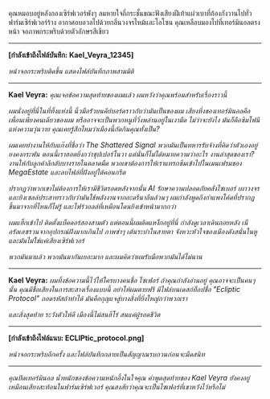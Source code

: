 คุณหมอบอยู่หลังกองเซิร์ฟเวอร์พังๆ ลมหายใจถี่กระชั้นขณะฟังเสียงฝีเท้าแผ่วเบาที่ก้องกังวานไปทั่วฟาร์มเซิร์ฟเวอร์ร้าง อากาศอบอวลไปด้วยกลิ่นวงจรไหม้และโอโซน คุณเหลือบมองไปที่เทอร์มินอลตรงหน้า จอภาพกระพริบด้วยตัวอักษรสีเขียว

---

**[กำลังเข้าถึงไฟล์บันทึก: Kael_Veyra_12345]**

_หน้าจอกระพริบติดขึ้น แสดงไฟล์บันทึกภาพสามมิติ_

---

**Kael Veyra:**
_คุณเจอข้อความสุดท้ายของผมแล้ว ผมหวังว่าคุณพร้อมสำหรับเรื่องราวนี้_

_ผมนั่งอยู่ที่นี่ในที่ทิ้งแห่งนี้ นิ้วมือรัวบนคีย์บอร์ดราวกับว่ามันเป็นของผม เสียงหึ่งของเทอร์มินอลคือเพื่อนเพียงคนเดียวของผม หรืออาจจะเป็นพวกหนูที่วิ่งพล่านอยู่ในเงามืด ไม่ว่าจะยังไง มันก็คือซิมโฟนีแห่งความวุ่นวาย คุณเคยรู้สึกไหมว่าเมืองนี้กัดกินคุณทั้งเป็น?_

_ผมเคยทำงานให้กับแก๊งที่ชื่อว่า The Shattered Signal พวกมันเป็นทหารรับจ้างที่คิดว่าตัวเองอยู่ยงคงกระพัน ตอนนี้เราฮอตยิ่งกว่าซุปเปอร์โนวา แต่นั่นก็ไม่ได้หมายความว่าอะไร งานล่าสุดของเรา? งานให้กับลูกค้าลึกลับบางรายในตลาดมืด พวกเขาต้องการให้เราแทรกซึมเข้าไปในเมนเฟรมของ MegaEstate และลบไฟล์ที่ฝังอยู่ใต้คอนกรีต_

_ปรากฏว่าพวกเขาไม่ต้องการให้เรามีชีวิตรอดหลังจากนั้น AI รักษาความปลอดภัยคลั่งไซเบอร์ เผาวงจรและยิงเซลล์ประสาทราวกับว่ามันใช้พลังงานจากอะดรีนาลีนล้วนๆ ผมกำลังพูดถึงกำแพงโค้ดที่ปรากฏขึ้นมาจากที่ไหนก็ไม่รู้ และไฟร์วอลล์ที่เหมือนโดนยิงเข้าหน้ามากกว่า_

_ผมแฮ็กเข้าไป ติดตั้งแบ็คดอร์สองสามตัว แต่ตอนนี้ผมติดแหง็กอยู่ที่นี่ กำลังดูเวลาเดินถอยหลัง เนือรัลเลซรวนจากอุปกรณ์ฝังมากเกินไป ภาพซ่าๆ เต้นระบำในสายตา จังหวะหัวใจของเมืองดังสนั่นในหู และมันไม่ใช่แค่เสียงเซิร์ฟเวอร์_

_พวกมันมาแล้ว พวกมันมากันเยอะมาก และผมคิดว่าผมรับมือพวกมันได้ไม่นาน_

---

**Kael Veyra:**
_ผมทิ้งข้อความนี้ไว้ให้ใครบางคนชื่อ ไซเฟอร์ ถ้าคุณกำลังอ่านอยู่ คุณอาจจะเป็นคนๆ นั้น คุณมีชื่อเสียงในการสะสางเรื่องแบบนี้ อย่าให้ผมตายฟรี มีไฟล์บนเดสก์ท็อปชื่อ "Ecliptic Protocol" ถอดรหัสถ้าทำได้ มันคือกุญแจสู่บางสิ่งที่ยิ่งใหญ่กว่าพวกเรา_

_และสิ่งสุดท้าย ระวังตัวให้ดี เมืองนี้ไม่สนฮีโร่ สนแค่ผู้รอดชีวิต_

---

**[กำลังเข้าถึงไฟล์แนบ: ECLIPtic_protocol.png]**

_หน้าจอกระพริบอีกครั้ง และไฟล์บันทึกกลายเป็นสัญญาณรบกวนก่อนจะมืดสนิท_

---

_คุณปิดเทอร์มินอล น้ำหนักของข้อความหนักอึ้งในใจคุณ คำพูดสุดท้ายของ Kael Veyra ยังคงอยู่เหมือนเสียงสะท้อนในฟาร์มเซิร์ฟเวอร์ คุณสงสัยว่าคุณจะเป็นไซเฟอร์ที่เขาหวังไว้หรือไม่_

